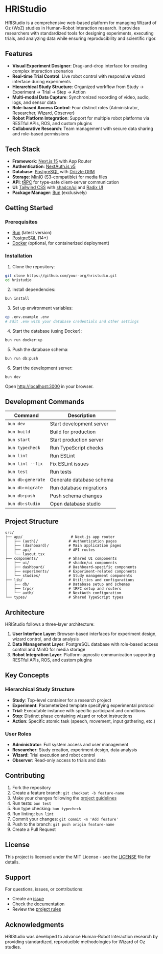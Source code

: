 # HRIStudio

HRIStudio is a comprehensive web-based platform for managing Wizard of Oz (WoZ) studies in Human-Robot Interaction research. It provides researchers with standardized tools for designing experiments, executing trials, and analyzing data while ensuring reproducibility and scientific rigor.

## Features

- **Visual Experiment Designer**: Drag-and-drop interface for creating complex interaction scenarios
- **Real-time Trial Control**: Live robot control with responsive wizard interface during experiments
- **Hierarchical Study Structure**: Organized workflow from Study → Experiment → Trial → Step → Action
- **Multi-modal Data Capture**: Synchronized recording of video, audio, logs, and sensor data
- **Role-based Access Control**: Four distinct roles (Administrator, Researcher, Wizard, Observer)
- **Robot Platform Integration**: Support for multiple robot platforms via RESTful APIs, ROS, and custom plugins
- **Collaborative Research**: Team management with secure data sharing and role-based permissions

## Tech Stack

- **Framework**: [Next.js 15](https://nextjs.org) with App Router
- **Authentication**: [NextAuth.js v5](https://next-auth.js.org)
- **Database**: [PostgreSQL](https://postgresql.org) with [Drizzle ORM](https://orm.drizzle.team)
- **Storage**: [MinIO](https://min.io) (S3-compatible) for media files
- **API**: [tRPC](https://trpc.io) for type-safe client-server communication
- **UI**: [Tailwind CSS](https://tailwindcss.com) with [shadcn/ui](https://ui.shadcn.com) and [Radix UI](https://radix-ui.com)
- **Package Manager**: [Bun](https://bun.sh) (exclusively)

## Getting Started

### Prerequisites

- [Bun](https://bun.sh) (latest version)
- [PostgreSQL](https://postgresql.org) (14+)
- [Docker](https://docker.com) (optional, for containerized deployment)

### Installation

1. Clone the repository:
```bash
git clone https://github.com/your-org/hristudio.git
cd hristudio
```

2. Install dependencies:
```bash
bun install
```

3. Set up environment variables:
```bash
cp .env.example .env
# Edit .env with your database credentials and other settings
```

4. Start the database (using Docker):
```bash
bun run docker:up
```

5. Push the database schema:
```bash
bun run db:push
```

6. Start the development server:
```bash
bun dev
```

Open [http://localhost:3000](http://localhost:3000) in your browser.

## Development Commands

| Command | Description |
|---------|-------------|
| `bun dev` | Start development server |
| `bun build` | Build for production |
| `bun start` | Start production server |
| `bun typecheck` | Run TypeScript checks |
| `bun lint` | Run ESLint |
| `bun lint --fix` | Fix ESLint issues |
| `bun test` | Run tests |
| `bun db:generate` | Generate database schema |
| `bun db:migrate` | Run database migrations |
| `bun db:push` | Push schema changes |
| `bun db:studio` | Open database studio |

## Project Structure

```
src/
├── app/                      # Next.js app router
│   ├── (auth)/              # Authentication pages
│   ├── (dashboard)/         # Main application pages
│   ├── api/                 # API routes
│   └── layout.tsx
├── components/              # Shared UI components
│   ├── ui/                  # shadcn/ui components
│   ├── dashboard/           # Dashboard-specific components
│   ├── experiments/         # Experiment-related components
│   └── studies/             # Study management components
├── lib/                     # Utilities and configurations
│   ├── db/                  # Database setup and schemas
│   ├── trpc/                # tRPC setup and routers
│   └── auth/                # NextAuth configuration
└── types/                   # Shared TypeScript types
```

## Architecture

HRIStudio follows a three-layer architecture:

1. **User Interface Layer**: Browser-based interfaces for experiment design, wizard control, and data analysis
2. **Data Management Layer**: PostgreSQL database with role-based access control and MinIO for media storage
3. **Robot Integration Layer**: Platform-agnostic communication supporting RESTful APIs, ROS, and custom plugins

## Key Concepts

### Hierarchical Study Structure

- **Study**: Top-level container for a research project
- **Experiment**: Parameterized template specifying experimental protocol
- **Trial**: Executable instance with specific participant and conditions
- **Step**: Distinct phase containing wizard or robot instructions
- **Action**: Specific atomic task (speech, movement, input gathering, etc.)

### User Roles

- **Administrator**: Full system access and user management
- **Researcher**: Study creation, experiment design, data analysis
- **Wizard**: Trial execution and robot control
- **Observer**: Read-only access to trials and data

## Contributing

1. Fork the repository
2. Create a feature branch: `git checkout -b feature-name`
3. Make your changes following the [project guidelines](./.rules)
4. Run tests: `bun test`
5. Run type checking: `bun typecheck`
6. Run linting: `bun lint`
7. Commit your changes: `git commit -m 'Add feature'`
8. Push to the branch: `git push origin feature-name`
9. Create a Pull Request

## License

This project is licensed under the MIT License - see the [LICENSE](LICENSE) file for details.

## Support

For questions, issues, or contributions:

- Create an [issue](https://github.com/your-org/hristudio/issues)
- Check the [documentation](./docs/)
- Review the [project rules](./.rules)

## Acknowledgments

HRIStudio was developed to advance Human-Robot Interaction research by providing standardized, reproducible methodologies for Wizard of Oz studies.